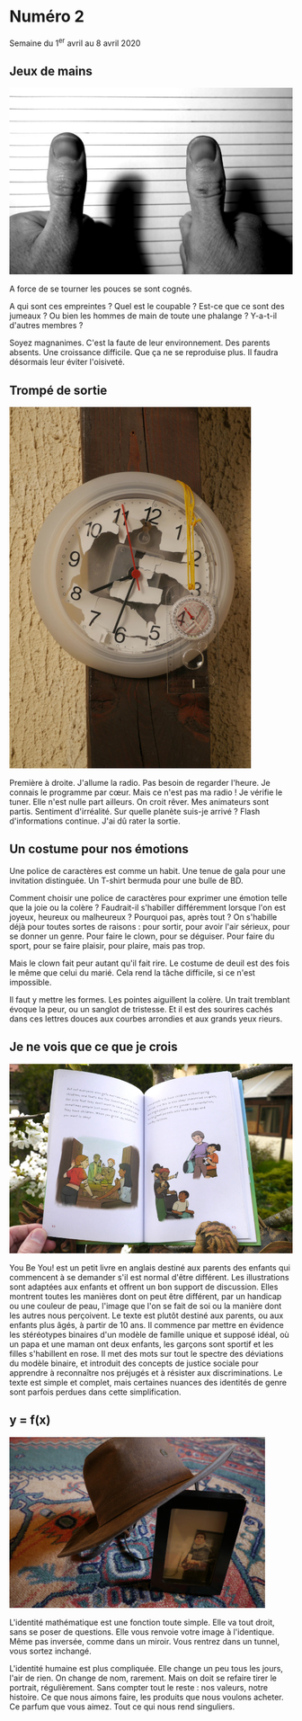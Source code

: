 # Numéro 2

Semaine du 1<sup>er</sup> avril au 8 avril 2020

## Jeux de mains

![Jeux de mains](images/jeux-de-mains.jpg)

A force de se tourner les pouces se sont cognés.

A qui sont ces empreintes ?
Quel est le coupable ?
Est-ce que ce sont des jumeaux ?
Ou bien les hommes de main de toute une phalange ?
Y-a-t-il d'autres membres ?

Soyez magnanimes.
C'est la faute de leur environnement.
Des parents absents.
Une croissance difficile.
Que ça ne se reproduise plus.
Il faudra désormais leur éviter l'oisiveté.

## Trompé de sortie

![Trompé de sortie](images/trompe-de-sortie.jpg)

Première à droite. J'allume la radio.
Pas besoin de regarder l'heure.
Je connais le programme par cœur.
Mais ce n'est pas ma radio !
Je vérifie le tuner.
Elle n'est nulle part ailleurs.
On croit rêver.
Mes animateurs sont partis.
Sentiment d'irréalité.
Sur quelle planète suis-je arrivé ?
Flash d'informations continue.
J'ai dû rater la sortie.

## Un costume pour nos émotions

Une police de caractères est comme un habit.
Une tenue de gala pour une invitation distinguée.
Un T-shirt bermuda pour une bulle de BD.

Comment choisir une police de caractères pour exprimer
une émotion telle que la joie ou la colère ?
Faudrait-il s'habiller différemment lorsque l'on est joyeux,
heureux ou malheureux ? Pourquoi pas, après tout ?
On s'habille déjà pour toutes sortes de raisons :
pour sortir, pour avoir l'air sérieux,
pour se donner un genre.
Pour faire le clown, pour se déguiser.
Pour faire du sport, pour se faire plaisir,
pour plaire, mais pas trop.

Mais le clown fait peur autant qu'il fait rire.
Le costume de deuil est des fois le même que celui du marié.
Cela rend la tâche difficile, si ce n'est impossible.

Il faut y mettre les formes. Les pointes aiguillent la colère.
Un trait tremblant évoque la peur, ou un sanglot de tristesse.
Et il est des sourires cachés dans ces lettres douces
aux courbes arrondies et aux grands yeux rieurs.

## Je ne vois que ce que je crois

![Je ne vois que ce que je crois](images/je-ne-vois-que-ce-que-je-crois.jpg)

You Be You! est un petit livre en anglais
destiné aux parents des enfants qui commencent
à se demander s'il est normal d'être différent.
Les illustrations sont adaptées aux enfants
et offrent un bon support de discussion.
Elles montrent toutes les manières dont on peut être différent,
par un handicap ou une couleur de peau, l'image que l'on se
fait de soi ou la manière dont les autres nous perçoivent.
Le texte est plutôt destiné aux parents,
ou aux enfants plus âgés, à partir de 10 ans.
Il commence par mettre en évidence les stéréotypes binaires
d'un modèle de famille unique et supposé idéal,
où un papa et une maman ont deux enfants,
les garçons sont sportif et les filles s'habillent en rose.
Il met des mots sur tout le spectre des déviations du modèle binaire,
et introduit des concepts de justice sociale
pour apprendre à reconnaître nos préjugés
et à résister aux discriminations.
Le texte est simple et complet,
mais certaines nuances des identités de genre
sont parfois perdues dans cette simplification.

## y = f(x)

![Identité](images/identite.jpg)

L'identité mathématique est une fonction toute simple.
Elle va tout droit, sans se poser de questions.
Elle vous renvoie votre image à l'identique.
Même pas inversée, comme dans un miroir.
Vous rentrez dans un tunnel, vous sortez inchangé.

L'identité humaine est plus compliquée.
Elle change un peu tous les jours, l'air de rien.
On change de nom, rarement.
Mais on doit se refaire tirer le portrait, régulièrement.
Sans compter tout le reste :
nos valeurs, notre histoire.
Ce que nous aimons faire,
les produits que nous voulons acheter.
Ce parfum que vous aimez.
Tout ce qui nous rend singuliers.
